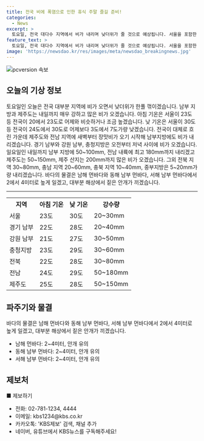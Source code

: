 ```yaml
---
title: 전국 비에 폭염으로 인한 휴식 주말 즐길 준비!
categories:
  - News
excerpt: >
  토요일, 전국 대다수 지역에서 비가 내리며 낮더위가 줄 것으로 예상됩니다. 서울을 포함한 전국의 아침 기온은 20-23도로 어제와 비슷하거나 조금 높을 전망이며, 낮 기온은 24-30도로 어제보다 3-7도 정도 떨어질 것으로 예상됩니다. 제주도와 전남 지역을 중심으로 내일까지 강한 비가 예상되며, 바다의 물결도 높아지고 안개가 짙어지겠습니다. 자세한 정보는 KBS뉴스를 구독하거나 공식 제보 채널을 통해 확인하세요!
feature_text: >
  토요일, 전국 대다수 지역에서 비가 내리며 낮더위가 줄 것으로 예상됩니다. 서울을 포함한 전국의 아침 기온은 20-23도로 어제와 비슷하거나 조금 높을 전망이며, 낮 기온은 24-30도로 어제보다 3-7도 정도 떨어질 것으로 예상됩니다. 제주도와 전남 지역을 중심으로 내일까지 강한 비가 예상되며, 바다의 물결도 높아지고 안개가 짙어지겠습니다. 자세한 정보는 KBS뉴스를 구독하거나 공식 제보 채널을 통해 확인하세요!
image: 'https://newsdao.kr/res/images/meta/newsdao_breakingnews.jpg'
---
```


<p><img src="https://newsdao.kr/res/images/meta/newsdao_breakingnews.jpg" alt="pcversion 속보" /></p>

<h2 data-ke-size="size26">오늘의 기상 정보</h2>

<p data-ke-size="size16">토요일인 오늘은 전국 대부분 지역에 비가 오면서 낮더위가 한풀 꺾이겠습니다. 남부 지방과 제주도는 내일까지 매우 강하고 많은 비가 오겠습니다. 아침 기온은 서울이 23도 등 전국이 20에서 23도로 어제와 비슷하거나 조금 높겠습니다. 낮 기온은 서울이 30도 등 전국이 24도에서 30도로 어제보다 3도에서 7도가량 낮겠습니다. 전국이 대체로 흐린 가운데 제주도와 전남 지역에 새벽부터 장맛비가 오기 시작해 남부지방에도 비가 내리겠습니다. 경기 남부와 강원 남부, 충청지방은 오전부터 저녁 사이에 비가 오겠습니다. 일요일인 내일까지 남부 지방에 50~100mm, 전남 내륙에 최고 180mm까지 내리겠고 제주도는 50~150mm, 제주 산지는 200mm까지 많은 비가 오겠습니다. 그외 전북 지역 30~80mm, 충남 지역 20~60mm, 충북 지역 10~40mm, 중부지방은 5~20mm가량 내리겠습니다. 바다의 물결은 남해 먼바다와 동해 남부 먼바다, 서해 남부 먼바다에서 2에서 4미터로 높게 일겠고, 대부분 해상에서 짙은 안개가 끼겠습니다. </p>

<hr>

<table>
  <tr>
    <th>지역</th>
    <th>아침 기온</th>
    <th>낮 기온</th>
    <th>강수량</th>
  </tr>
  <tr>
    <td>서울</td>
    <td>23도</td>
    <td>30도</td>
    <td>20~30mm</td>
  </tr>
  <tr>
    <td>경기 남부</td>
    <td>22도</td>
    <td>28도</td>
    <td>20~40mm</td>
  </tr>
  <tr>
    <td>강원 남부</td>
    <td>21도</td>
    <td>27도</td>
    <td>30~50mm</td>
  </tr>
  <tr>
    <td>충청지방</td>
    <td>23도</td>
    <td>29도</td>
    <td>30~60mm</td>
  </tr>
  <tr>
    <td>전북</td>
    <td>22도</td>
    <td>28도</td>
    <td>30~80mm</td>
  </tr>
  <tr>
    <td>전남</td>
    <td>24도</td>
    <td>29도</td>
    <td>50~180mm</td>
  </tr>
  <tr>
    <td>제주도</td>
    <td>25도</td>
    <td>28도</td>
    <td>50~150mm</td>
  </tr>
</table>

<h2 data-ke-size="size26">파주기와 물결</h2>

<p data-ke-size="size16">바다의 물결은 남해 먼바다와 동해 남부 먼바다, 서해 남부 먼바다에서 2에서 4미터로 높게 일겠고, 대부분 해상에서 짙은 안개가 끼겠습니다.</p>

<ul>
  <li>남해 먼바다: 2~4미터, 안개 유의</li>
  <li>동해 남부 먼바다: 2~4미터, 안개 유의</li>
  <li>서해 남부 먼바다: 2~4미터, 안개 유의</li>
</ul>

<h2 data-ke-size="size26">제보처</h2>

<p data-ke-size="size16">■ 제보하기</p>

<ul>
  <li>전화: 02-781-1234, 4444</li>
  <li>이메일: kbs1234@kbs.co.kr</li>
  <li>카카오톡: 'KBS제보' 검색, 채널 추가</li>
  <li>네이버, 유튜브에서 KBS뉴스를 구독해주세요!</li>
</ul>

